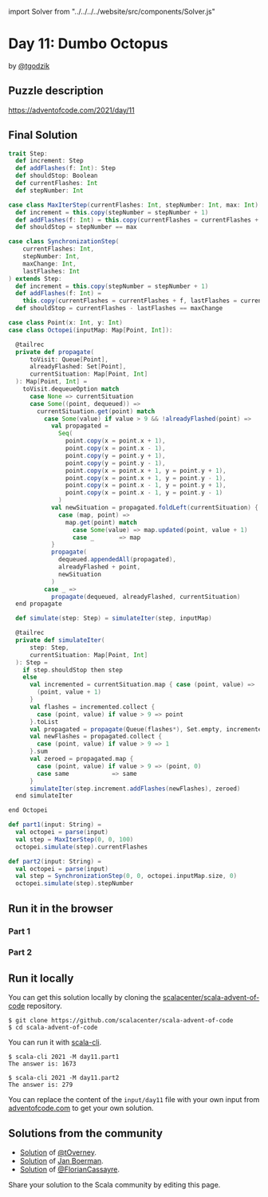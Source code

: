 import Solver from "../../../../website/src/components/Solver.js"

# Day 11: Dumbo Octopus

by [@tgodzik](https://github.com/tgodzik)

## Puzzle description

https://adventofcode.com/2021/day/11

## Final Solution

```scala
trait Step:
  def increment: Step
  def addFlashes(f: Int): Step
  def shouldStop: Boolean
  def currentFlashes: Int
  def stepNumber: Int

case class MaxIterStep(currentFlashes: Int, stepNumber: Int, max: Int) extends Step:
  def increment = this.copy(stepNumber = stepNumber + 1)
  def addFlashes(f: Int) = this.copy(currentFlashes = currentFlashes + f)
  def shouldStop = stepNumber == max

case class SynchronizationStep(
    currentFlashes: Int,
    stepNumber: Int,
    maxChange: Int,
    lastFlashes: Int
) extends Step:
  def increment = this.copy(stepNumber = stepNumber + 1)
  def addFlashes(f: Int) =
    this.copy(currentFlashes = currentFlashes + f, lastFlashes = currentFlashes)
  def shouldStop = currentFlashes - lastFlashes == maxChange

case class Point(x: Int, y: Int)
case class Octopei(inputMap: Map[Point, Int]):

  @tailrec
  private def propagate(
      toVisit: Queue[Point],
      alreadyFlashed: Set[Point],
      currentSituation: Map[Point, Int]
  ): Map[Point, Int] =
    toVisit.dequeueOption match
      case None => currentSituation
      case Some((point, dequeued)) =>
        currentSituation.get(point) match
          case Some(value) if value > 9 && !alreadyFlashed(point) =>
            val propagated =
              Seq(
                point.copy(x = point.x + 1),
                point.copy(x = point.x - 1),
                point.copy(y = point.y + 1),
                point.copy(y = point.y - 1),
                point.copy(x = point.x + 1, y = point.y + 1),
                point.copy(x = point.x + 1, y = point.y - 1),
                point.copy(x = point.x - 1, y = point.y + 1),
                point.copy(x = point.x - 1, y = point.y - 1)
              )
            val newSituation = propagated.foldLeft(currentSituation) {
              case (map, point) =>
                map.get(point) match
                  case Some(value) => map.updated(point, value + 1)
                  case _       => map
            }
            propagate(
              dequeued.appendedAll(propagated),
              alreadyFlashed + point,
              newSituation
            )
          case _ =>
            propagate(dequeued, alreadyFlashed, currentSituation)
  end propagate

  def simulate(step: Step) = simulateIter(step, inputMap)

  @tailrec
  private def simulateIter(
      step: Step,
      currentSituation: Map[Point, Int]
  ): Step =
    if step.shouldStop then step
    else
      val incremented = currentSituation.map { case (point, value) =>
        (point, value + 1)
      }
      val flashes = incremented.collect {
        case (point, value) if value > 9 => point
      }.toList
      val propagated = propagate(Queue(flashes*), Set.empty, incremented)
      val newFlashes = propagated.collect {
        case (point, value) if value > 9 => 1
      }.sum
      val zeroed = propagated.map {
        case (point, value) if value > 9 => (point, 0)
        case same            => same
      }
      simulateIter(step.increment.addFlashes(newFlashes), zeroed)
  end simulateIter

end Octopei

def part1(input: String) =
  val octopei = parse(input)
  val step = MaxIterStep(0, 0, 100)
  octopei.simulate(step).currentFlashes

def part2(input: String) =
  val octopei = parse(input)
  val step = SynchronizationStep(0, 0, octopei.inputMap.size, 0)
  octopei.simulate(step).stepNumber
```

## Run it in the browser

### Part 1

<Solver puzzle="day11-part1" year="2021"/>

### Part 2

<Solver puzzle="day11-part2" year="2021"/>

## Run it locally

You can get this solution locally by cloning the [scalacenter/scala-advent-of-code](https://github.com/scalacenter/scala-advent-of-code) repository.
```
$ git clone https://github.com/scalacenter/scala-advent-of-code
$ cd scala-advent-of-code
```

You can run it with [scala-cli](https://scala-cli.virtuslab.org/).

```
$ scala-cli 2021 -M day11.part1
The answer is: 1673

$ scala-cli 2021 -M day11.part2
The answer is: 279
```

You can replace the content of the `input/day11` file with your own input from [adventofcode.com](https://adventofcode.com/2021/day/11) to get your own solution.

## Solutions from the community

- [Solution](https://github.com/tOverney/AdventOfCode2021/blob/main/src/main/scala/ch/overney/aoc/day11/) of [@tOverney](https://github.com/tOverney).
- [Solution](https://github.com/Jannyboy11/AdventOfCode2021/blob/main/src/main/scala/day11/Day11.scala) of [Jan Boerman](https://twitter.com/JanBoerman95).
- [Solution](https://github.com/FlorianCassayre/AdventOfCode-2021/blob/master/src/main/scala/adventofcode/solutions/Day11.scala) of [@FlorianCassayre](https://github.com/FlorianCassayre).

Share your solution to the Scala community by editing this page.

